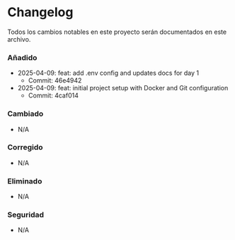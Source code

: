 # Changelog

Todos los cambios notables en este proyecto serán documentados en este archivo.

### Añadido
- 2025-04-09: feat: add .env config and updates docs for day 1
  - Commit: 46e4942
- 2025-04-09: feat: initial project setup with Docker and Git configuration
  - Commit: 4caf014

### Cambiado
- N/A

### Corregido
- N/A

### Eliminado
- N/A

### Seguridad
- N/A 